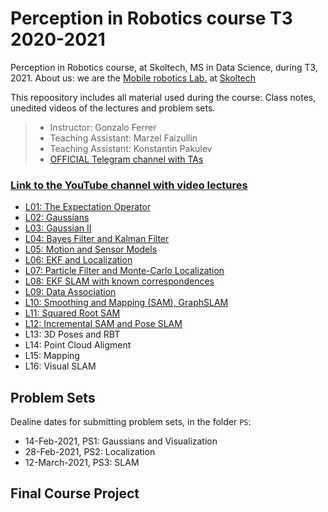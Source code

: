 # Perception in Robotics course T3 2020-2021
Perception in Robotics course, at Skoltech, MS in Data Science, during T3, 2021.
About us: we are the [Mobile robotics Lab.](https://sites.skoltech.ru/mobilerobotics/) at [Skoltech](https://www.skoltech.ru/en)

This repoository includes all material used during the course: Class notes, unedited videos of the lectures and problem sets.

> * Instructor: Gonzalo Ferrer
> * Teaching Assistant: Marzel Faizullin
> * Teaching Assistant: Konstantin Pakulev
> * [OFFICIAL Telegram channel with TAs](TODO)


### [Link to the YouTube channel with video lectures](TODO)

 * [L01: The Expectation Operator](https://www.youtube.com/watch?v=0y63AnAhD8k&list=PLRXYrdEUvBoCwKsQHJzafQYb7Nut0S2bn&index=1)
 * [L02: Gaussians](https://www.youtube.com/watch?v=ja7VCtiyKps&list=PLRXYrdEUvBoCwKsQHJzafQYb7Nut0S2bn&index=2)
 * [L03: Gaussian II](https://www.youtube.com/watch?v=3XvHDKRzAs8&list=PLRXYrdEUvBoCwKsQHJzafQYb7Nut0S2bn&index=3)
 * [L04: Bayes Filter and Kalman Filter](https://www.youtube.com/watch?v=9ckoViG3pYE&list=PLRXYrdEUvBoCwKsQHJzafQYb7Nut0S2bn&index=4)
 * [L05: Motion and Sensor Models](https://www.youtube.com/watch?v=vd5n0Q27eVg&list=PLRXYrdEUvBoCwKsQHJzafQYb7Nut0S2bn&index=5)
 * [L06: EKF and Localization](https://www.youtube.com/watch?v=2Idz_08NYKc&list=PLRXYrdEUvBoCwKsQHJzafQYb7Nut0S2bn&index=6)
 * [L07: Particle Filter and Monte-Carlo Localization](https://www.youtube.com/watch?v=KBoSaTghjeg&list=PLRXYrdEUvBoCwKsQHJzafQYb7Nut0S2bn&index=7)
 * [L08: EKF SLAM with known correspondences](https://www.youtube.com/watch?v=w7XaxW-dIbI&list=PLRXYrdEUvBoCwKsQHJzafQYb7Nut0S2bn&index=8)
 * [L09: Data Association](https://www.youtube.com/watch?v=wHRvTW6NJEs&list=PLRXYrdEUvBoCwKsQHJzafQYb7Nut0S2bn&index=9)
 * [L10: Smoothing and Mapping (SAM), GraphSLAM](https://www.youtube.com/watch?v=q8_LQLLekWs&list=PLRXYrdEUvBoCwKsQHJzafQYb7Nut0S2bn&index=10)
 * [L11: Squared Root SAM](https://www.youtube.com/watch?v=7jGpjXLEID8&list=PLRXYrdEUvBoCwKsQHJzafQYb7Nut0S2bn&index=11)
 * [L12: Incremental SAM and Pose SLAM](https://www.youtube.com/watch?v=8xAnN6ae9Sk&list=PLRXYrdEUvBoCwKsQHJzafQYb7Nut0S2bn&index=12)
 * L13: 3D Poses and RBT
 * L14: Point Cloud Aligment
 * L15: Mapping
 * L16: Visual SLAM





## Problem Sets

Dealine dates for submitting problem sets, in the folder `PS`:

 * 14-Feb-2021, PS1: Gaussians and Visualization 
 * 28-Feb-2021, PS2: Localization
 * 12-March-2021, PS3: SLAM


## Final Course Project


